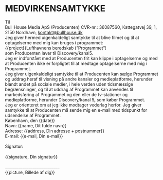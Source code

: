 # MEDVIRKENSAMTYKKE

Til
<br />
Bull House Media ApS (Producenten)
CVR-nr.: 36087560, Kattegatvej 39, 1, 2150 Nordhavn, kontakt@bullhouse.dk
<br />
Jeg giver hermed uigenkaldeligt samtykke til at blive filmet og til at optagelserne med mig kan bruges i programmet: 
<br />
{{project}}Lufthavnens beredskab (”Programmet”)
<br />
som Producenten laver til Discovery/kanal5.
<br /> 
Jeg er indforstået med at Producenten frit kan klippe i optagelserne og med at Producenten ikke er forpligtet til at medtage optagelserne med mig i Programmet.
<br />
Jeg giver uigenkaldeligt samtykke til at Producenten kan sælge Programmet og uddrag heraf til visning på andre kanaler og medieplatforme, herunder blandt andet på sociale medier, i hele verden uden tidsmæssige begrænsninger, og til at uddrag af Programmet kan anvendes til markedsføring af Programmet og den eller de tv-stationer og medieplatforme, herunder Discovery/kanal 5, som køber Programmet.
<br />
Jeg er orienteret om at jeg ikke modtager vederlag herfor. Jeg giver samtykke til at Producenten må sende mig en e-mail med tidspunkt for udsendelse af Programmet.
<br />
København, den {{date}}
<br />
Navn: {{name, Dit fulde navn}}<br /> 
Adresse: {{address, Din adresse + postnummer}}<br />
E-mail: {{e-mail, Din e-mail}}<br />
<br />
Signatur:<br />
<br />
{{signature, Din signatur}}<br /><br />
____________________________<br />
{{picture, Billede af dig}}<br />